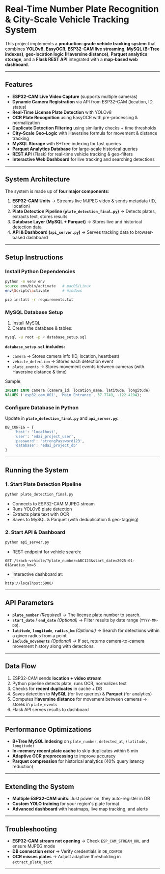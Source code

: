 #  Real-Time Number Plate Recognition & City-Scale Vehicle Tracking System

This project implements a **production-grade vehicle tracking system** that combines **YOLOv8**, **EasyOCR**, **ESP32-CAM live streaming**, **MySQL (B+Tree indexes)**, **geo-location logic (Haversine distance)**, **Parquet analytics storage**, and a **Flask REST API** integrated with a **map-based web dashboard**.

---

##  Features

- **ESP32-CAM Live Video Capture** (supports multiple cameras)
- **Dynamic Camera Registration** via API from ESP32-CAM (location, ID, status)
- **Real-Time License Plate Detection** with YOLOv8
- **OCR Plate Recognition** using EasyOCR with pre-processing & normalization
- **Duplicate Detection Filtering** using similarity checks + time thresholds
- **City-Scale Geo-Logic** with Haversine formula for movement & distance tracking
- **MySQL Storage** with B+Tree indexing for fast queries
- **Parquet Analytics Database** for large-scale historical queries
- **REST API** (Flask) for real-time vehicle tracking & geo-filters
- **Interactive Web Dashboard** for live tracking and searching detections

---

##  System Architecture

The system is made up of **four major components**:

1. **ESP32-CAM Units** → Streams live MJPEG video & sends metadata (ID, location)
2. **Plate Detection Pipeline (`plate_detection_final.py`)** → Detects plates, extracts text, stores results
3. **Database Layer (MySQL + Parquet)** → Stores live and historical detection data
4. **API & Dashboard (`api_server.py`)** → Serves tracking data to browser-based dashboard

---

##  Setup Instructions

###  Install Python Dependencies
```bash
python -m venv env
source env/bin/activate   # macOS/Linux
env\Scripts\activate      # Windows

pip install -r requirements.txt
```

###  MySQL Database Setup

1. Install MySQL  
2. Create the database & tables:  
```bash
mysql -u root -p < database_setup.sql
```

**`database_setup.sql` includes:**
- `camera` → Stores camera info (ID, location, heartbeat)
- `vehicle_detection` → Stores each detection event
- `plate_events` → Stores movement events between cameras (with Haversine distance & time)

Sample:
```sql
INSERT INTO camera (camera_id, location_name, latitude, longitude)
VALUES ('esp32_cam_001', 'Main Entrance', 37.7749, -122.4194);
```

###  Configure Database in Python
Update in **`plate_detection_final.py`** and **`api_server.py`**:
```python
DB_CONFIG = {
    'host': 'localhost',
    'user': 'edai_project_user',
    'password': 'strongPassword123',
    'database': 'edai_project_db'
}
```

---

##  Running the System

###  1. Start Plate Detection Pipeline
```bash
python plate_detection_final.py
```
- Connects to ESP32-CAM MJPEG stream
- Runs YOLOv8 plate detection
- Extracts plate text with OCR
- Saves to MySQL & Parquet (with deduplication & geo-tagging)

###  2. Start API & Dashboard
```bash
python api_server.py
```
- REST endpoint for vehicle search:
```
GET /track-vehicle/?plate_number=ABC123&start_date=2025-01-01&radius_km=5
```
- Interactive dashboard at:
```
http://localhost:5000/
```

---

##  API Parameters

- **`plate_number`** *(Required)* → The license plate number to search.  
- **`start_date`** / **`end_date`** *(Optional)* → Filter results by date range (`YYYY-MM-DD`).  
- **`latitude`**, **`longitude`**, **`radius_km`** *(Optional)* → Search for detections within a given radius from a point.  
- **`include_movements`** *(Optional)* → If set, returns camera-to-camera movement history along with detections.  

---

## Data Flow

1. ESP32-CAM sends **location + video stream**
2. Python pipeline detects plate, runs OCR, normalizes text
3. Checks for **recent duplicates** in cache + DB
4. Saves detection to **MySQL** (for live queries) & **Parquet** (for analytics)
5. Computes **Haversine distance** for movement between cameras → stores in `plate_events`
6. Flask API serves results to dashboard

---

##  Performance Optimizations

- **B+Tree MySQL Indexing** on `plate_number`, `detected_at`, `(latitude, longitude)`
- **In-memory recent plate cache** to skip duplicates within 5 min
- **Adaptive OCR preprocessing** to improve accuracy
- **Parquet compression** for historical analytics (40% query latency reduction)

---

##  Extending the System

- **Multiple ESP32-CAM units**: Just power on, they auto-register in DB
- **Custom YOLO training** for your region's plate format
- **Advanced dashboard** with heatmaps, live map tracking, and alerts

---

##  Troubleshooting

- **ESP32-CAM stream not opening** → Check `ESP_CAM_STREAM_URL` and ensure MJPEG mode
- **DB connection error** → Verify credentials in `DB_CONFIG`
- **OCR misses plates** → Adjust adaptive thresholding in `extract_plate_text`

---
